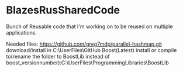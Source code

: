 # BlazesRusSharedCode
Bunch of Reusable code that I'm working on to be reused on multiple applications.

Needed files:
https://github.com/greg7mdp/parallel-hashmap.git
download/install in C:\UserFiles\GitHub
Boost(Latest) install or compile to(rename the folder to BoostLib instead of boost_versionnumber):C:\UserFiles\ProgrammingLibraries\BoostLib
